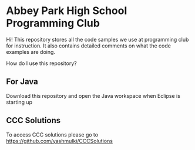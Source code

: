 # Abbey Park High School Programming Club

Hi! This repository stores all the code samples we use at programming club for instruction. It also contains detailed comments on what the code examples are doing.

How do I use this repository?

## For Java 
Download this repository and open the Java workspace when Eclipse is starting up

## CCC Solutions
To access CCC solutions please go to https://github.com/yashmulki/CCCSolutions
